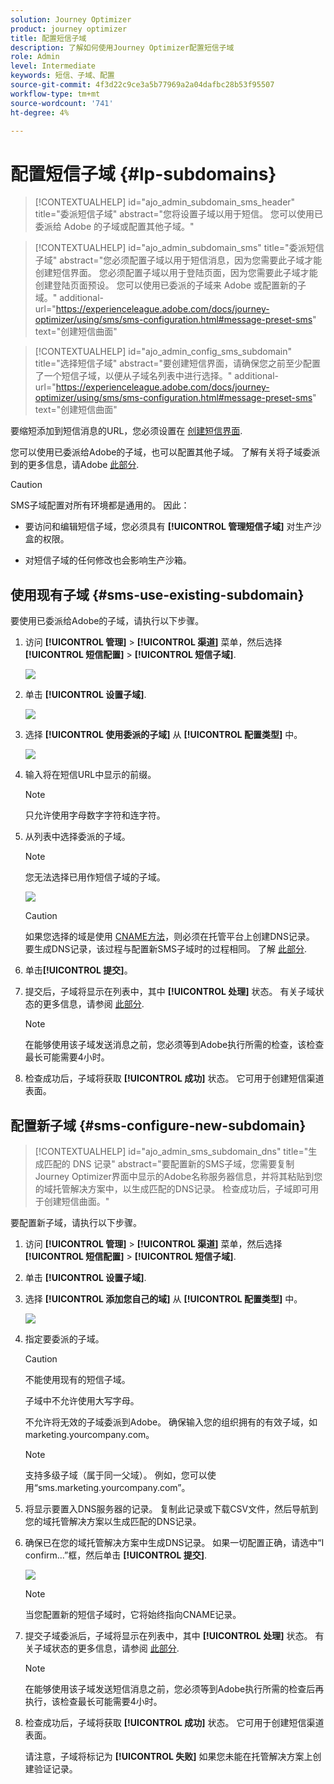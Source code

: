 ```yaml
---
solution: Journey Optimizer
product: journey optimizer
title: 配置短信子域
description: 了解如何使用Journey Optimizer配置短信子域
role: Admin
level: Intermediate
keywords: 短信、子域、配置
source-git-commit: 4f3d22c9ce3a5b77969a2a04dafbc28b53f95507
workflow-type: tm+mt
source-wordcount: '741'
ht-degree: 4%

---
```


# 配置短信子域 {#lp-subdomains}

>[!CONTEXTUALHELP]
>id="ajo_admin_subdomain_sms_header"
>title="委派短信子域"
>abstract="您将设置子域以用于短信。 您可以使用已委派给 Adobe 的子域或配置其他子域。"

>[!CONTEXTUALHELP]
>id="ajo_admin_subdomain_sms"
>title="委派短信子域"
>abstract="您必须配置子域以用于短信消息，因为您需要此子域才能创建短信界面。 您必须配置子域以用于登陆页面，因为您需要此子域才能创建登陆页面预设。 您可以使用已委派的子域来 Adobe 或配置新的子域。"
>additional-url="https://experienceleague.adobe.com/docs/journey-optimizer/using/sms/sms-configuration.html#message-preset-sms" text="创建短信曲面"

>[!CONTEXTUALHELP]
>id="ajo_admin_config_sms_subdomain"
>title="选择短信子域"
>abstract="要创建短信界面，请确保您之前至少配置了一个短信子域，以便从子域名列表中进行选择。"
>additional-url="https://experienceleague.adobe.com/docs/journey-optimizer/using/sms/sms-configuration.html#message-preset-sms" text="创建短信曲面"

要缩短添加到短信消息的URL，您必须设置在 [创建短信界面](sms-configuration.md#message-preset-sms).

您可以使用已委派给Adobe的子域，也可以配置其他子域。 了解有关将子域委派到的更多信息，请Adobe [此部分](../configuration/delegate-subdomain.md).

>[!CAUTION]
>
>SMS子域配置对所有环境都是通用的。 因此：
>
>* 要访问和编辑短信子域，您必须具有 **[!UICONTROL 管理短信子域]** 对生产沙盒的权限。
>
> * 对短信子域的任何修改也会影响生产沙箱。


## 使用现有子域 {#sms-use-existing-subdomain}

要使用已委派给Adobe的子域，请执行以下步骤。

1. 访问 **[!UICONTROL 管理]** > **[!UICONTROL 渠道]** 菜单，然后选择 **[!UICONTROL 短信配置]** > **[!UICONTROL 短信子域]**.

   ![](assets/sms_access-subdomains.png)

1. 单击 **[!UICONTROL 设置子域]**.

   ![](assets/sms_set-up-subdomain.png)

1. 选择 **[!UICONTROL 使用委派的子域]** 从 **[!UICONTROL 配置类型]** 中。

   ![](assets/sms_use-delegated-subdomain.png)

1. 输入将在短信URL中显示的前缀。

   >[!NOTE]
   >
   >只允许使用字母数字字符和连字符。

1. 从列表中选择委派的子域。

   >[!NOTE]
   >
   >您无法选择已用作短信子域的子域。

   <!--Capital letters are not allowed in subdomains. TBC by PM-->

   ![](assets/sms_prefix-and-subdomain.png)

   <!--Note that you cannot use multiple delegated subdomains of the same parent domain. For example, if 'marketing1.yourcompany.com' is already delegated to Adobe for your SMS messages, you will not be able to use 'marketing2.yourcompany.com'. However, multi-level subdomains being supported for SMS, you may proceed using a subdomain of 'marketing1.yourcompany.com' (such as 'email.marketing1.yourcompany.com'), or a different parent domain.-->

   >[!CAUTION]
   >
   >如果您选择的域是使用 [CNAME方法](../configuration/delegate-subdomain.md#cname-subdomain-delegation)，则必须在托管平台上创建DNS记录。 要生成DNS记录，该过程与配置新SMS子域时的过程相同。 了解 [此部分](#sms-configure-new-subdomain).

1. 单击&#x200B;**[!UICONTROL 提交]**。

1. 提交后，子域将显示在列表中，其中 **[!UICONTROL 处理]** 状态。 有关子域状态的更多信息，请参阅 [此部分](../configuration/about-subdomain-delegation.md#access-delegated-subdomains).<!--Same statuses?-->

   >[!NOTE]
   >
   >在能够使用该子域发送消息之前，您必须等到Adobe执行所需的检查，该检查最长可能需要4小时。<!--Learn more in [this section](delegate-subdomain.md#subdomain-validation).-->

1. 检查成功后，子域将获取 **[!UICONTROL 成功]** 状态。 它可用于创建短信渠道表面。

## 配置新子域 {#sms-configure-new-subdomain}

>[!CONTEXTUALHELP]
>id="ajo_admin_sms_subdomain_dns"
>title="生成匹配的 DNS 记录"
>abstract="要配置新的SMS子域，您需要复制Journey Optimizer界面中显示的Adobe名称服务器信息，并将其粘贴到您的域托管解决方案中，以生成匹配的DNS记录。 检查成功后，子域即可用于创建短信曲面。"

要配置新子域，请执行以下步骤。

1. 访问 **[!UICONTROL 管理]** > **[!UICONTROL 渠道]** 菜单，然后选择 **[!UICONTROL 短信配置]** > **[!UICONTROL 短信子域]**.

1. 单击 **[!UICONTROL 设置子域]**.

1. 选择 **[!UICONTROL 添加您自己的域]** 从 **[!UICONTROL 配置类型]** 中。

   ![](assets/sms_add-your-own-subdomain.png)

1. 指定要委派的子域。

   >[!CAUTION]
   >
   >不能使用现有的短信子域。
   >
   >子域中不允许使用大写字母。

   不允许将无效的子域委派到Adobe。 确保输入您的组织拥有的有效子域，如marketing.yourcompany.com。

   >[!NOTE]
   >
   >支持多级子域（属于同一父域）。 例如，您可以使用“sms.marketing.yourcompany.com”。

1. 将显示要置入DNS服务器的记录。 复制此记录或下载CSV文件，然后导航到您的域托管解决方案以生成匹配的DNS记录。

1. 确保已在您的域托管解决方案中生成DNS记录。 如果一切配置正确，请选中“I confirm...”框，然后单击 **[!UICONTROL 提交]**.

   ![](assets/sms_add-your-own-subdomain-confirm.png)

   >[!NOTE]
   >
   >当您配置新的短信子域时，它将始终指向CNAME记录。

1. 提交子域委派后，子域将显示在列表中，其中 **[!UICONTROL 处理]** 状态。 有关子域状态的更多信息，请参阅 [此部分](../configuration/about-subdomain-delegation.md#access-delegated-subdomains).<!--Same statuses?-->

   >[!NOTE]
   >
   >在能够使用该子域发送短信消息之前，您必须等到Adobe执行所需的检查后再执行，该检查最长可能需要4小时。<!--Learn more in [this section](#subdomain-validation).-->

1. 检查成功后，子域将获取 **[!UICONTROL 成功]** 状态。 它可用于创建短信渠道表面。

   请注意，子域将标记为 **[!UICONTROL 失败]** 如果您未能在托管解决方案上创建验证记录。
